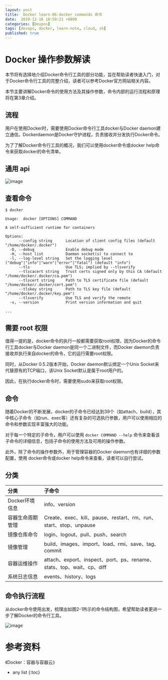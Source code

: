 ```yaml
---
layout: post
title:  Docker learn-06-docker commands 命令
date:  2019-12-18 10:50:21 +0800
categories: [Devpos]
tags: [devops, docker, learn-note, cloud, sh]
published: true
---
```


# Docker 操作参数解读

本节将有选择地介绍Docker命令行工具的部分功能，旨在帮助读者快速入门，对于Docker命令行工具的完整介绍，读者可以参考Docker官方网站相关内容。

本节主要讲解Docker命令的使用方法及其操作参数，命令内部的运行流程和原理将在第3章介绍。

## 流程

用户在使用Docker时，需要使用Docker命令行工具docker与Docker daemon建立通信。Dockerdaemon是Docker守护进程，负责接收并分发执行Docker命令。

为了了解Docker命令行工具的概况，我们可以使用docker命令或docker help命令来获取docker的命令清单。

## 通用 api

![image](https://user-images.githubusercontent.com/18375710/71147040-7d25f380-2262-11ea-92ed-de68c50ecedd.png)

## 查看命令

```
$ docker 

Usage:  docker [OPTIONS] COMMAND

A self-sufficient runtime for containers

Options:
      --config string      Location of client config files (default "/home/docker/.docker")
  -D, --debug              Enable debug mode
  -H, --host list          Daemon socket(s) to connect to
  -l, --log-level string   Set the logging level ("debug"|"info"|"warn"|"error"|"fatal") (default "info")
      --tls                Use TLS; implied by --tlsverify
      --tlscacert string   Trust certs signed only by this CA (default "/home/docker/.docker/ca.pem")
      --tlscert string     Path to TLS certificate file (default "/home/docker/.docker/cert.pem")
      --tlskey string      Path to TLS key file (default "/home/docker/.docker/key.pem")
      --tlsverify          Use TLS and verify the remote
  -v, --version            Print version information and quit

...
```

## 需要 root 权限

值得一提的是，docker命令的执行一般都需要获取root权限，因为Docker的命令行工具docker与Docker daemon是同一个二进制文件，而Docker daemon负责接收并执行来自docker的命令，它的运行需要root权限。

同时，从Docker 0.5.2版本开始，Docker daemon默认绑定一个Unix Socket来代替原有的TCP端口，该Unix Socket默认是属于root用户的。

因此，在执行docker命令时，需要使用sudo来获取root权限。

## 命令

随着Docker的不断发展，docker的子命令已经达到39个（如attach、build），其中核心子命令（如run、exec等）还有复杂的可选执行参数，用户可以使用相应的命令和参数实现丰富强大的功能。

对于每一个特定的子命令，用户可以使用 `docker COMMAND --help` 命令来查看该子命令的详细信息，包括子命令的使用方法及可用的操作参数。

此外，除了命令的操作参数外，用于管理容器的Docker daemon也有详细的参数配置，使用 docker命令或docker help命令来查看，读者可以自行尝试。

## 分类

| 分类 | 子命令 |
|:----|:----|
| Docker环境信息    | info、version |
| 容器生命周期管理  |  Create、exec、kill、pause、restart、rm、run、start、stop、unpause |
| 镜像仓库命令      | login、logout、pull、push、search |
| 镜像管理          | build、images、import、load、rmi、save、tag、commit |
| 容器运维操作      | attach、export、inspect、port、ps、rename、stats、top、wait、cp、diff |
| 系统日志信息      | events、history、logs |

## 命令执行流程

从docker命令使用出发，梳理出如图2-1所示的命令结构图，希望帮助读者更进一步了解Docker的命令行工具。

![image](https://user-images.githubusercontent.com/18375710/71082606-59b06980-21cc-11ea-9847-33227907cc10.png)

# 参考资料

《Docker：容器与容器云》

* any list
{:toc}